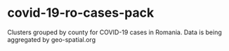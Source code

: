 # covid-19-ro-cases-pack
Clusters grouped by county for COVID-19 cases in Romania. Data is being aggregated by geo-spatial.org 
